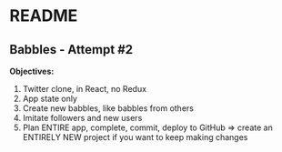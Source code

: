 # README

## Babbles - Attempt #2
**Objectives:**
1. Twitter clone, in React, no Redux
1. App state only
1. Create new babbles, like babbles from others
1. Imitate followers and new users
1. Plan ENTIRE app, complete, commit, deploy to GitHub => create an ENTIRELY NEW project
if you want to keep making changes


